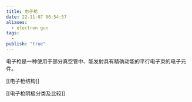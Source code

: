 ```yaml
---
title: 电子枪
date: 22-11-07 00:54:57
aliases:
  - electron gun
tags:
  - 
publish: "true"
---
```


电子枪是一种使用于部分真空管中、能发射具有精确动能的平行电子束的电子元件。

[[电子枪结构]]

[[电子枪阴极分类及比较]] 
